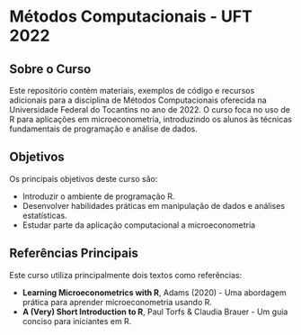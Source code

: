 # Métodos Computacionais - UFT 2022

## Sobre o Curso

Este repositório contém materiais, exemplos de código e recursos adicionais para a disciplina de Métodos Computacionais oferecida na Universidade Federal do Tocantins no ano de 2022. O curso foca no uso de R para aplicações em microeconometria, introduzindo os alunos às técnicas fundamentais de programação e análise de dados.

## Objetivos

Os principais objetivos deste curso são:
- Introduzir o ambiente de programação R.
- Desenvolver habilidades práticas em manipulação de dados e análises estatísticas.
- Estudar parte da aplicação computacional a microeconometria

## Referências Principais

Este curso utiliza principalmente dois textos como referências:

- **Learning Microeconometrics with R**, Adams (2020) - Uma abordagem prática para aprender microeconometria usando R.
- **A (Very) Short Introduction to R**, Paul Torfs & Claudia Brauer - Um guia conciso para iniciantes em R.